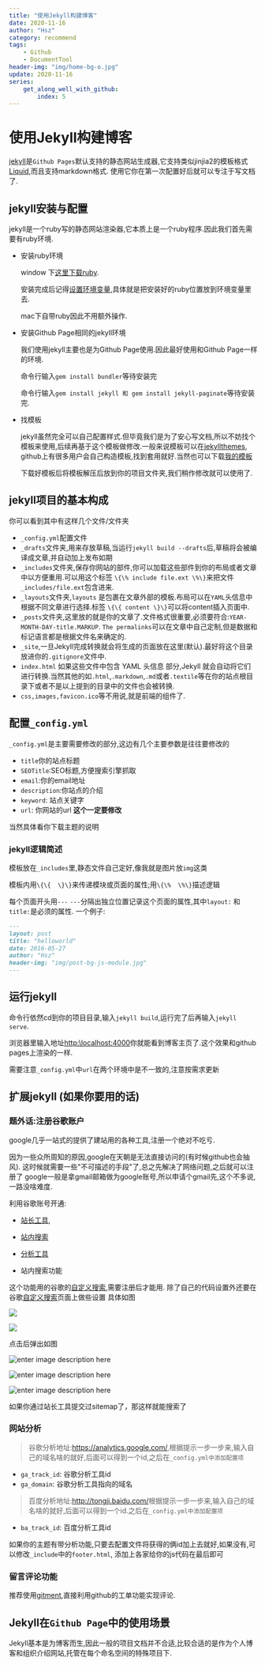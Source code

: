 ```yaml
---
title: "使用Jekyll构建博客"
date: 2020-11-16
author: "Hsz"
category: recommend
tags:
    - Github
    - DocumentTool
header-img: "img/home-bg-o.jpg"
update: 2020-11-16
series:
    get_along_well_with_github:
        index: 5
---
```

# 使用Jekyll构建博客

[jekyll](http://jekyll.com.cn/)是`Github Pages`默认支持的静态网站生成器,它支持类似jinjia2的模板格式[Liquid](https://help.shopify.com/themes/liquid/basics),而且支持markdown格式.
使用它你在第一次配置好后就可以专注于写文档了.
<!--more-->

## jekyll安装与配置

jekyll是一个ruby写的静态网站渲染器,它本质上是一个ruby程序.因此我们首先需要有ruby环境.

+ 安装ruby环境

    window 下[这里下载ruby](http://rubyinstaller.org/).

    安装完成后记得[设置环境变量](http://jingyan.baidu.com/article/d5a880eb6aca7213f047cc6c.html),具体就是把安装好的ruby位置放到环境变量里去.

    mac下自带ruby因此不用额外操作.

+ 安装Github Page相同的jekyll环境

    我们使用jekyll主要也是为Github Page使用.因此最好使用和Github Page一样的环境.

    命令行输入`gem install bundler`等待安装完

    命令行输入`gem install jekyll 和 gem install jekyll-paginate`等待安装完.

+ 找模板

    jekyll虽然完全可以自己配置样式.但毕竟我们是为了安心写文档,所以不妨找个模板来使用,后续再基于这个模板做修改.一般来说模板可以在[jekyllthemes](http://jekyllthemes.org/),
    github上有很多用户会自己构造模板,找到套用就好.当然也可以下载[我的模板](https://github.com/hsz1273327/hsz1273327.github.io)

    下载好模板后将模板解压后放到你的项目文件夹,我们稍作修改就可以使用了.

## jekyll项目的基本构成

你可以看到其中有这样几个文件/文件夹

+ `_config.yml`配置文件
+ `_drafts`文件夹,用来存放草稿,当运行`jekyll build --drafts`后,草稿将会被编译成文章,并自动加上发布如期
+ `_includes`文件夹,保存你网站的部件,你可以加载这些部件到你的布局或者文章中以方便重用.可以用这个标签 `\{\% include file.ext \%\}`来把文件`_includes/file.ext`包含进来.
+ `_layouts`文件夹,`layouts` 是包裹在文章外部的模板.布局可以在` YAML `头信息中根据不同文章进行选择.标签 `\{\{ content \}\}`可以将content插入页面中.
+ `_posts`文件夹,这里放的就是你的文章了.文件格式很重要,必须要符合:`YEAR-MONTH-DAY-title.MARKUP`. `The permalinks`可以在文章中自己定制,但是数据和标记语言都是根据文件名来确定的.
+ `_site`,一旦Jekyll完成转换就会将生成的页面放在这里(默认).最好将这个目录放进你的`.gitignore`文件中.
+ `index.html` 如果这些文件中包含 YAML 头信息 部分,Jekyll 就会自动将它们进行转换.当然其他的如`.html`,`.markdown`,`.md`或者`.textile`等在你的站点根目录下或者不是以上提到的目录中的文件也会被转换.
+ `css,images,favicon.ico`等不用说,就是前端的组件了.

## 配置`_config.yml`

`_config.yml`是主要需要修改的部分,这边有几个主要参数是往往要修改的

+ `title`你的站点标题
+ `SEOTitle`:SEO标题,方便搜索引擎抓取
+ `email`:你的email地址
+ `description`:你站点的介绍
+ `keyword`: 站点关键字
+ `url`: 你网站的url **这个一定要修改**

当然具体看你下载主题的说明

### jekyll逻辑简述

模板放在`_includes`里,静态文件自己定好,像我就是图片放`img`这类

模板内用`\{\{  \}\}`来传递模块或页面的属性;用`\{\%  \%\}`描述逻辑

每个页面开头用`---` `---`分隔出独立位置记录这个页面的属性,其中`layout:` 和 `title:`是必须的属性.
一个例子:

```markdown
---
layout: post
title: "helloworld"
date: 2016-05-27
author: "Hsz"
header-img: "img/post-bg-js-module.jpg"
---
```

## 运行jekyll

命令行依然cd到你的项目目录,输入`jekyll build`,运行完了后再输入`jekyll serve`.

浏览器里输入地址[http:\\localhost:4000](http:\\localhost:4000)你就能看到博客主页了.这个效果和github pages上渲染的一样.

需要注意`_config.yml`中`url`在两个环境中是不一致的,注意按需求更新

## 扩展jekyll (如果你要用的话)

### 题外话:注册谷歌账户

google几乎一站式的提供了建站用的各种工具,注册一个绝对不吃亏.

因为一些众所周知的原因,google在天朝是无法直接访问的(有时候github也会抽风).
这时候就需要一些"不可描述的手段"了,总之先解决了网络问题,之后就可以注册了
google一般是拿gmail邮箱做为google账号,所以申请个gmail先,这个不多说,一路没啥难度.

利用谷歌账号开通:

+ [站长工具](https://www.google.com/webmasters/),

+ [站内搜索](https://www.google.com/cse/all)

+ [分析工具](https://www.google.com/analytics/)

+ 站内搜索功能

这个功能用的谷歌的[自定义搜索](https://www.google.com/cse/create/new),需要注册后才能用.
除了自己的代码设置外还要在谷歌[自定义搜索](https://www.google.com/cse/create/new)页面上做些设置
具体如图

![][6]

![][7]

点击后弹出如图

![enter image description here][8]

![enter image description here][9]

![enter image description here][10]

如果你通过站长工具提交过sitemap了，那这样就能搜索了

### 网站分析

> 谷歌分析地址:<https://analytics.google.com/>,根据提示一步一步来,输入自己的域名啥的就好,后面可以得到一个id,之后在`_config.yml中添加配置项`

+ `ga_track_id`: 谷歌分析工具id
+ `ga_domain`: 谷歌分析工具指向的域名

> 百度分析地址:<http://tongji.baidu.com/>根据提示一步一步来,输入自己的域名啥的就好,后面可以得到一个id.之后在`_config.yml中添加配置项`

+ `ba_track_id`: 百度分析工具id

如果你的主题有带分析功能,只要去配置文件将获得的俩id加上去就好,如果没有,可以修改`_include`中的`footer.html`,
添加上各家给你的js代码在最后即可

### 留言评论功能

推荐使用[gitment](https://github.com/imsun/gitment),直接利用github的工单功能实现评论.

## Jekyll在`Github Page`中的使用场景

Jekyll基本是为博客而生,因此一般的项目文档并不合适,比较合适的是作为个人博客和组织介绍网站,托管在每个命名空间的特殊项目下.

[6]: {{site.url}}/img/in-post/github-page/githubpage6.png
[7]: {{site.url}}/img/in-post/github-page/githubpage7.png
[8]: {{site.url}}/img/in-post/github-page/githubpage8.png
[9]: {{site.url}}/img/in-post/github-page/githubpage9.png
[10]: {{site.url}}/img/in-post/github-page/githubpage10.png
